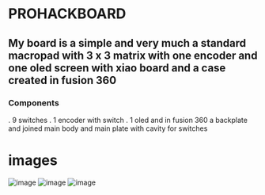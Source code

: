 # PROHACKBOARD
## My board is a simple and very much a standard macropad with 3 x 3 matrix with one encoder and one oled screen with xiao board and a case created in fusion 360

### Components
 . 9 switches
 . 1 encoder with switch
 . 1 oled 
 and in fusion 360 a backplate and joined main body and main plate with cavity for switches

 # images
 ![image](https://github.com/user-attachments/assets/033b95fb-1e9b-4060-b284-4c777d715938)
 ![image](https://github.com/user-attachments/assets/eac98475-e0d7-48b0-9905-743b1e4098a5)
 ![image](https://github.com/user-attachments/assets/5673e87a-d186-4206-b163-ddfb9689bdd2)

